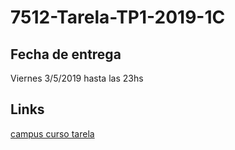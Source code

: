 # 7512-Tarela-TP1-2019-1C

## Fecha de entrega
Viernes 3/5/2019 hasta las 23hs

## Links
[campus curso tarela](https://campus.fi.uba.ar/course/view.php?id=79)
